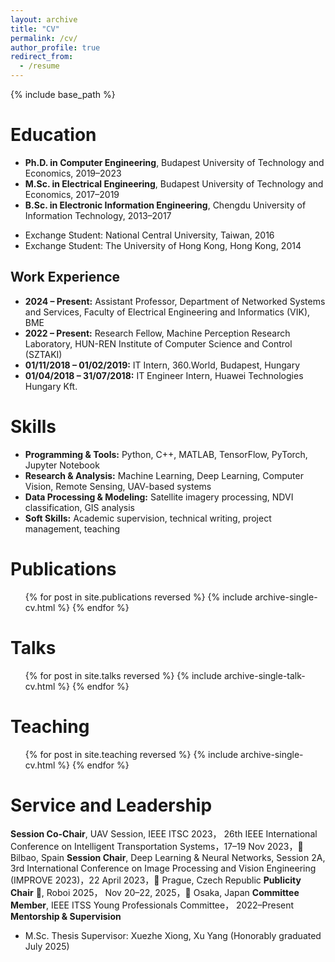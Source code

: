 ```yaml
---
layout: archive
title: "CV"
permalink: /cv/
author_profile: true
redirect_from:
  - /resume
---
```


{% include base_path %}

Education
======
* **Ph.D. in Computer Engineering**, Budapest University of Technology and Economics, 2019–2023  
* **M.Sc. in Electrical Engineering**, Budapest University of Technology and Economics, 2017–2019  
* **B.Sc. in Electronic Information Engineering**, Chengdu University of Information Technology, 2013–2017  
- Exchange Student: National Central University, Taiwan, 2016  
- Exchange Student: The University of Hong Kong, Hong Kong, 2014   

## Work Experience

- **2024 – Present:** Assistant Professor, Department of Networked Systems and Services, Faculty of Electrical Engineering and Informatics (VIK), BME   
- **2022 – Present:** Research Fellow, Machine Perception Research Laboratory, HUN-REN Institute of Computer Science and Control (SZTAKI)  
- **01/11/2018 – 01/02/2019:** IT Intern, 360.World, Budapest, Hungary  
- **01/04/2018 – 31/07/2018:** IT Engineer Intern, Huawei Technologies Hungary Kft.  

Skills
======
- **Programming & Tools:** Python, C++, MATLAB, TensorFlow, PyTorch, Jupyter Notebook  
- **Research & Analysis:** Machine Learning, Deep Learning, Computer Vision, Remote Sensing, UAV-based systems  
- **Data Processing & Modeling:** Satellite imagery processing, NDVI classification, GIS analysis  
- **Soft Skills:** Academic supervision, technical writing, project management, teaching  

Publications
======
<ul>{% for post in site.publications reversed %}
  {% include archive-single-cv.html %}
{% endfor %}</ul>
  
Talks
======
<ul>{% for post in site.talks reversed %}
  {% include archive-single-talk-cv.html %}
{% endfor %}</ul>
  
Teaching
======
<ul>{% for post in site.teaching reversed %}
  {% include archive-single-cv.html %}
{% endfor %}</ul>
  
Service and Leadership
======
**Session Co-Chair**, UAV Session, IEEE ITSC 2023， 26th IEEE International Conference on Intelligent Transportation Systems，17–19 Nov 2023，📍 Bilbao, Spain
**Session Chair**, Deep Learning & Neural Networks, Session 2A, 3rd International Conference on Image Processing and Vision Engineering (IMPROVE 2023)，22 April 2023，📍 Prague, Czech Republic
**Publicity Chair** 🎤, Roboi 2025， Nov 20–22, 2025，📍 Osaka, Japan
**Committee Member**, IEEE ITSS Young Professionals Committee， 2022–Present
**Mentorship & Supervision**
  - M.Sc. Thesis Supervisor: Xuezhe Xiong, Xu Yang (Honorably graduated July 2025)
